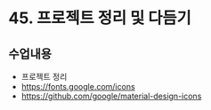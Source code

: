 # 45. 프로젝트 정리 및 다듬기

## 수업내용
- 프로젝트 정리 
- https://fonts.google.com/icons
- https://github.com/google/material-design-icons